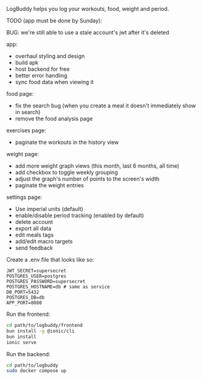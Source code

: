 LogBuddy helps you log your workouts, food, weight and period.

TODO (app must be done by Sunday):

BUG: we're still able to use a stale account's jwt after it's deleted

app:
- overhaul styling and design
- build apk
- host backend for free
- better error handling
- sync food data when viewing it

food page:
- fix the search bug (when you create a meal it doesn't immediately show in search)
- remove the food analysis page

exercises page:
- paginate the workouts in the history view

weight page:
- add more weight graph views (this month, last 6 months, all time)
- add checkbox to toggle weekly grouping
- adjust the graph's number of points to the screen's width
- paginate the weight entries

settings page:
- Use imperial units (default)
- enable/disable period tracking (enabled by default)
- delete account
- export all data
- edit meals tags
- add/edit macro targets
- send feedback

Create a .env file that looks like so:
```.env
JWT_SECRET=supersecret
POSTGRES_USER=postgres
POSTGRES_PASSWORD=supersecret
POSTGRES_HOSTNAME=db # same as service
DB_PORT=5432
POSTGRES_DB=db
APP_PORT=8080
```

Run the frontend:
```bash
cd path/to/logbuddy/frontend
bun install -g @ionic/cli
bun install
ionic serve
```

Run the backend:
```bash
cd path/to/logbuddy
sudo docker compose up
```